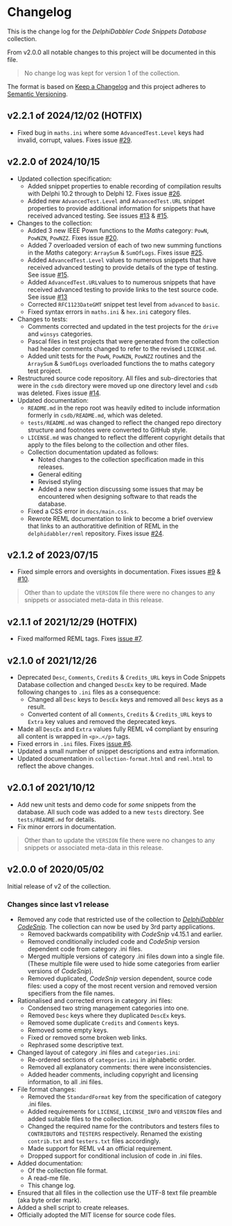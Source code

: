# Changelog

This is the change log for the _DelphiDabbler Code Snippets Database_ collection.

From v2.0.0 all notable changes to this project will be documented in this file.

> No change log was kept for version 1 of the collection.

The format is based on [Keep a Changelog](https://keepachangelog.com/en/1.0.0/) and this project adheres to [Semantic Versioning](https://semver.org/spec/v2.0.0.html).

## v2.2.1 of 2024/12/02 (HOTFIX)

* Fixed bug in `maths.ini` where some `AdvancedTest.Level` keys had invalid, corrupt, values. Fixes issue [#29](https://github.com/delphidabbler/code-snippets/issues/29).

## v2.2.0 of 2024/10/15

* Updated collection specification:
    * Added snippet properties to enable recording of compilation results with Delphi 10.2 through to Delphi 12. Fixes issue [#26](https://github.com/delphidabbler/code-snippets/issues/26).
    * Added new `AdvancedTest.Level` and `AdvancedTest.URL` snippet properties to provide additional information for snippets that have received advanced testing. See issues [#13](https://github.com/delphidabbler/code-snippets/issues/13) & [#15](https://github.com/delphidabbler/code-snippets/issues/15).
* Changes to the collection:
    * Added 3 new IEEE Pown functions to the _Maths_ category: `PowN`, `PowNZN`, `PowNZZ`. Fixes issue [#20](https://github.com/delphidabbler/code-snippets/issues/20).
    * Added 7 overloaded version of each of two new summing functions in the _Maths_ category: `ArraySum` & `SumOfLogs`. Fixes issue [#25](https://github.com/delphidabbler/code-snippets/issues/25).
    * Added `AdvancedTest.Level` values to numerous snippets that have received advanced testing to provide details of the type of testing. See issue [#15](https://github.com/delphidabbler/code-snippets/issues/15).
    * Added `AdvancedTest.URL`values to to numerous snippets that have received advanced testing to provide links to the test source code. See issue [#13](https://github.com/delphidabbler/code-snippets/issues/13)
    * Corrected `RFC1123DateGMT` snippet test level from `advanced` to `basic`.
    * Fixed syntax errors in `maths.ini` & `hex.ini` category files.
* Changes to tests:
    * Comments corrected and updated in the test projects for the `drive` and `winsys` categories.
    * Pascal files in test projects that were generated from the collection had header comments changed to refer to the revised `LICENSE.md`.
    * Added unit tests for the `PowN`, `PowNZN`, `PowNZZ` routines and the `ArraySum` & `SumOfLogs` overloaded functions the to maths category test project.
* Restructured source code repository. All files and sub-directories that were in the `csdb` directory were moved up one directory level and `csdb` was deleted. Fixes issue [#14](https://github.com/delphidabbler/code-snippets/issues/14).
* Updated documentation:
    * `README.md` in the repo root was heavily edited to include information formerly in `csdb/README.md`, which was deleted.
    * `tests/README.md` was changed to reflect the changed repo directory structure and footnotes were converted to GitHub style.
    * `LICENSE.md` was changed to reflect the different copyright details that apply to the files belong to the collection and other files.
    * Collection documentation updated as follows:
        * Noted changes to the collection specification made in this releases.
        * General editing
        * Revised styling
        * Added a new section discussing some issues that may be encountered when designing software to that reads the database.
    * Fixed a CSS error in `docs/main.css`.
    * Rewrote REML documentation to link to become a brief overview that links to an authoratitive definition of REML in the `delphidabbler/reml` repository. Fixes issue [#24](https://github.com/delphidabbler/code-snippets/issues/24).

## v2.1.2 of 2023/07/15

* Fixed simple errors and oversights in documentation. Fixes issues [#9](https://github.com/delphidabbler/code-snippets/issues/9) & [#10](https://github.com/delphidabbler/code-snippets/issues/10).

> Other than to update the `VERSION` file there were no changes to any snippets or associated meta-data in this release.

## v2.1.1 of 2021/12/29 (HOTFIX)

* Fixed malformed REML tags. Fixes [issue #7](https://github.com/delphidabbler/code-snippets/issues/7).

## v2.1.0 of 2021/12/26

* Deprecated `Desc`, `Comments`, `Credits` & `Credits_URL` keys in Code Snippets Database collection and changed `DescEx` key to be required. Made following changes to `.ini` files as a consequence:
    * Changed all `Desc` keys to `DescEx` keys and removed all `Desc` keys as a result.
    * Converted content of all `Comments`, `Credits` & `Credits_URL` keys to `Extra` key values and removed the deprecated keys.
* Made all `DescEx` and `Extra` values fully REML v4 compliant by ensuring all content is wrapped in `<p>`..`</p>` tags.
* Fixed errors in `.ini` files. Fixes [issue #6](https://github.com/delphidabbler/code-snippets/issues/6).
* Updated a small number of snippet descriptions and extra information.
* Updated documentation in `collection-format.html` and `reml.html` to reflect the above changes.

## v2.0.1 of 2021/10/12

* Add new unit tests and demo code for _some_ snippets from the database. All such code was added to a new `tests` directory. See `tests/README.md` for details.
* Fix minor errors in documentation.

> Other than to update the `VERSION` file there were no changes to any snippets or associated meta-data in this release.

## v2.0.0 of 2020/05/02

Initial release of v2 of the collection.

### Changes since last v1 release

* Removed any code that restricted use of the collection to _[DelphiDabbler CodeSnip](https://github.com/delphidabbler/codesnip)_. The collection can now be used by 3rd party applications.
    * Removed backwards compatibility with _CodeSnip_ v4.15.1 and earlier.
    * Removed conditionally included code and _CodeSnip_ version dependent code from category .ini files.
    * Merged multiple versions of category .ini files down into a single file. (These multiple file were used to hide some categories from earlier versions of _CodeSnip_).
    * Removed duplicated, _CodeSnip_ version dependent, source code files: used a copy of the most recent version and removed version specifiers from the file names.
* Rationalised and corrected errors in category .ini files:
    * Condensed two string management categories into one.
    * Removed `Desc` keys where they duplicated `DescEx` keys.
    * Removed some duplicate `Credits` and `Comments` keys.
    * Removed some empty keys.
    * Fixed or removed some broken web links.
    * Rephrased some descriptive text.
* Changed layout of category .ini files and `categories.ini`:
    * Re-ordered sections of `categories.ini` in alphabetic order.
    * Removed all explanatory comments: there were inconsistencies.
    * Added header comments, including copyright and licensing information, to all .ini files.
* File format changes:
    * Removed the `StandardFormat` key from the specification of category .ini files.
    * Added requirements for `LICENSE`, `LICENSE_INFO` and `VERSION` files and added suitable files to the collection.
    * Changed the required name for the contributors and testers files to `CONTRIBUTORS` and `TESTERS` respectively. Renamed the existing `contrib.txt` and `testers.txt` files accordingly.
    * Made support for REML v4 an official requirement.
    * Dropped support for conditional inclusion of code in .ini files.
* Added documentation:
    * Of the collection file format.
    * A read-me file.
    * This change log.
* Ensured that all files in the collection use the UTF-8 text file preamble (aka byte order mark).
* Added a shell script to create releases.
* Officially adopted the MIT license for source code files.
